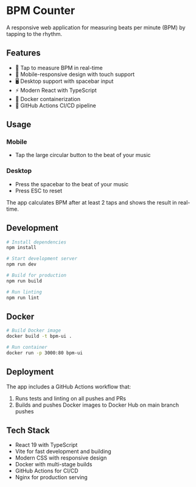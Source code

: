 # BPM Counter

A responsive web application for measuring beats per minute (BPM) by tapping to the rhythm.

## Features

- 🎵 Tap to measure BPM in real-time
- 📱 Mobile-responsive design with touch support
- 🖥️ Desktop support with spacebar input
- ⚡ Modern React with TypeScript
- 🐳 Docker containerization
- 🚀 GitHub Actions CI/CD pipeline

## Usage

### Mobile
- Tap the large circular button to the beat of your music

### Desktop
- Press the spacebar to the beat of your music
- Press ESC to reset

The app calculates BPM after at least 2 taps and shows the result in real-time.

## Development

```bash
# Install dependencies
npm install

# Start development server
npm run dev

# Build for production
npm run build

# Run linting
npm run lint
```

## Docker

```bash
# Build Docker image
docker build -t bpm-ui .

# Run container
docker run -p 3000:80 bpm-ui
```

## Deployment

The app includes a GitHub Actions workflow that:
1. Runs tests and linting on all pushes and PRs
2. Builds and pushes Docker images to Docker Hub on main branch pushes

## Tech Stack

- React 19 with TypeScript
- Vite for fast development and building
- Modern CSS with responsive design
- Docker with multi-stage builds
- GitHub Actions for CI/CD
- Nginx for production serving
